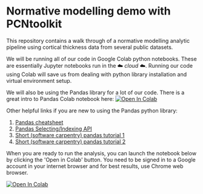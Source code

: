# Normative modelling demo with PCNtoolkit
This repository contains a walk through of a normative modelling analytic pipeline using cortical thickness data from several public datasets. 

We will be running all of our code in Google Colab python notebooks. These are essentially Jupyter notebooks run in the :cloud: *cloud* :cloud:. 
Running our code using Colab will save us from dealing with python library installation and virtual environment setup. 

We will also be using the Pandas library for a lot of our code. There is a great intro to Pandas Colab notebook here: [![Open In Colab](https://colab.research.google.com/assets/colab-badge.svg)](https://colab.research.google.com/notebooks/mlcc/intro_to_pandas.ipynb)

Other helpful links if you are new to using the Pandas python library:
1. [Pandas cheatsheet](https://pandas.pydata.org/Pandas_Cheat_Sheet.pdf)
2. [Pandas Selecting/Indexing API](https://pandas.pydata.org/pandas-docs/stable/user_guide/indexing.html)
3. [Short (software carpentry) pandas tutorial 1](https://swcarpentry.github.io/python-novice-gapminder/07-reading-tabular/index.html)
4. [Short (software carpentry) pandas tutorial 2](https://swcarpentry.github.io/python-novice-gapminder/08-data-frames/index.html)


When you are ready to run the analysis, you can launch the notebook below by clicking the 'Open in Colab' button. You need to be signed in to a Google account in your internet browser and for best results, use Chrome web browser.

[![Open In Colab](https://colab.research.google.com/assets/colab-badge.svg)](https://colab.research.google.com/github/saigerutherford/PCNtoolkit-demo/blob/NormativeModelTutorial.ipynb)
